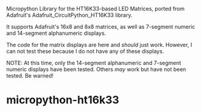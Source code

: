 Micropython Library for the HT16K33-based LED Matrices, ported from Adafruit's
Adafruit_CircuitPython_HT16K33 library.

It supports Adafruit's 16x8 and 8x8 matrices, as well as 7-segment numeric and
  14-segment alphanumeric displays.

The code for the matrix displays are here and *should* just work. However, I can
  not test these because I do not have any of these displays.

NOTE: At this time, only the 14-segment alphanumeric and 7-segment numeric displays
  have been tested. Others *may* work but have not been tested. Be warned!
# micropython-ht16k33
